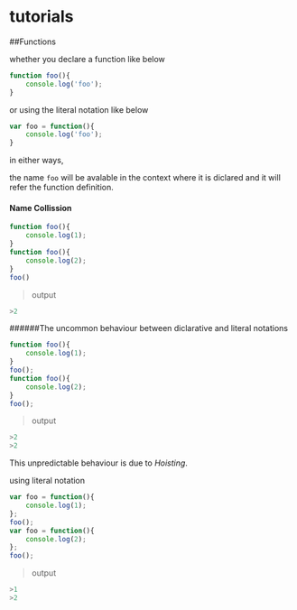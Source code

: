 # tutorials

##Functions

whether you declare a function like below
```javascript
function foo(){
	console.log('foo');
}
```
or using the literal notation like below
```javascript
var foo = function(){
	console.log('foo');
}
```
in either ways, 

the name `foo` will be avalable in the context where it is diclared and it will refer the function definition.

#### Name Collission
```javascript
function foo(){
	console.log(1);
}
function foo(){
	console.log(2);
}
foo()
```
> output
```javascript
>2
```

######The uncommon behaviour between diclarative and literal notations
```javascript
function foo(){
	console.log(1);
}
foo();
function foo(){
	console.log(2);
}
foo();
```
>output
```javascript
>2
>2
```
This unpredictable behaviour is due to *Hoisting*.

using literal notation
```javascript
var foo = function(){
	console.log(1);
};
foo();
var foo = function(){
	console.log(2);
};
foo();
```
>output
```javascript
>1
>2
```


